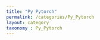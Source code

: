 ```yaml
---
title: "Py Pytorch"
permalink: /categories/Py_Pytorch
layout: category
taxonomy : Py_Pytorch
---
```

